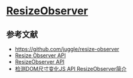 # [ResizeObserver](https://developer.mozilla.org/zh-CN/docs/Web/API/ResizeObserver)

## 参考文献

- https://github.com/juggle/resize-observer
- [Resize Observer API](https://developer.mozilla.org/zh-CN/docs/Web/API/Resize_Observer_API)
- [ResizeObserver API](https://zhuanlan.zhihu.com/p/41418813)
- [检测DOM尺寸变化JS API ResizeObserver简介](https://www.zhangxinxu.com/wordpress/2020/03/dom-resize-api-resizeobserver/)
